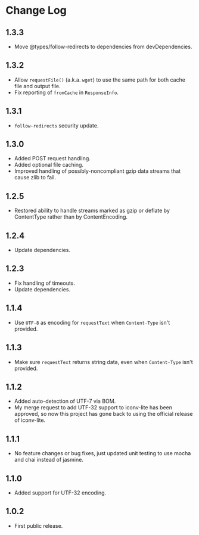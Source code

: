 # Change Log

## 1.3.3

* Move @types/follow-redirects to dependencies from devDependencies.

## 1.3.2

* Allow `requestFile()` (a.k.a. `wget`) to use the same path for both cache file and output file.
* Fix reporting of `fromCache` in `ResponseInfo`.

## 1.3.1

* `follow-redirects` security update.

## 1.3.0

* Added POST request handling.
* Added optional file caching.
* Improved handling of possibly-noncompliant gzip data streams that cause zlib to fail.

## 1.2.5

* Restored ability to handle streams marked as gzip or deflate by ContentType rather than by ContentEncoding.

## 1.2.4

* Update dependencies.

## 1.2.3

* Fix handling of timeouts.
* Update dependencies.

## 1.1.4

* Use `UTF-8` as encoding for `requestText` when `Content-Type` isn't provided.

## 1.1.3

* Make sure `requestText` returns string data, even when `Content-Type` isn't provided.

## 1.1.2

* Added auto-detection of UTF-7 via BOM.
* My merge request to add UTF-32 support to iconv-lite has been approved, so now this project has gone back to using the official release of iconv-lite.

## 1.1.1

* No feature changes or bug fixes, just updated unit testing to use mocha and chai instead of jasmine.

## 1.1.0

* Added support for UTF-32 encoding.

## 1.0.2

* First public release.
